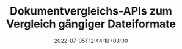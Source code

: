 ---
############################# Static ############################
layout: "product"
date: 2022-07-05T12:44:18+03:00
draft: false

############################# Head ############################
head_title: ".NET- und Java-Dokumentvergleichsbibliothek | Vergleichen Sie Dokumente für Text und Stil"
head_description: "Dokumentvergleichsbibliothek nativ für C#, ASP.NET und Java. Vergleichen Sie Stil und Inhalt auf Unterschiede, um Änderungen zwischen verglichenen Dateien unterstützter Formate zu erkennen."

############################# Header ############################
title: "Dokumentvergleichs-APIs zum Vergleich gängiger Dateiformate"
description: "Entwickeln Sie native .NET- und Java-Apps mit hochgradig konfigurierbaren Vergleichsfunktionen. Vergleichen Sie Dateien, ihren Inhalt und Textstil zwischen ähnlichen Dokumentformaten."

############################# APIs ###############################
apis:
  enable: true

  api:
    # api loop
    - title: "GroupDocs.Comparison High-Code-APIs enthalten"
      link: "/comparison/"
      label: "Alle High-Code-APIs anzeigen"
      api_product:
        # api_product loop
        - link: "/comparison/net/"
          img_alt: "GroupDocs.Comparison for .NET"
          image: "https://www.groupdocs.cloud/templates/groupdocs/images/product-logos/groupdocs-comparison-net.png"
          product: "GroupDocs.Comparison for"
          platform: ".NET"
          content: "Native .NET-API für Windows Forms, ASP.NET, WPF, WCF und andere .NET Framework-basierte Anwendungen."

        # api_product loop
        - link: "/comparison/java/"
          img_alt: "GroupDocs.Comparison for Java"
          image: "https://www.groupdocs.cloud/templates/groupdocs/images/product-logos/groupdocs-comparison-java.png"
          product: "GroupDocs.Comparison for"
          platform: "Java"
          content: "Native Java-API für den Desktop, das Web und andere Java SE- oder EE-basierte Anwendungen."

    # api loop
    - title: "GroupDocs.Comparison Low-Code-APIs enthalten"
      link: "https://products.groupdocs.cloud/comparison"
      label: "Alle Low-Code-APIs anzeigen"
      api_product:
        # api_product loop
        - link: "https://products.groupdocs.cloud/comparison/curl"
          img_alt: "GroupDocs.Comparison Cloud for cURL"
          image: "https://www.groupdocs.cloud/templates/groupdocscloud/images/sdk/272x272/groupdocs_comparison-for-curl.png"
          product: "GroupDocs.Comparison"
          platform: "Cloud for cURL"
          content: "Arbeiten Sie mit der cURL RESTful-Dokumentvergleichs-API, um Word, Excel, PowerPoint und andere gängige Dateiformate zu vergleichen."

        # api_product loop
        - link: "https://products.groupdocs.cloud/comparison/net"
          img_alt: "GroupDocs.Comparison Cloud SDK for .NET"
          image: "https://www.groupdocs.cloud/templates/groupdocscloud/images/sdk/272x272/groupdocs_comparison-for-net.png"
          product: "GroupDocs.Comparison"
          platform: "Cloud SDK for .NET"
          content: "Fügen Sie mithilfe des Cloud SDK für .NET leistungsstarke Dokumentvergleichsfunktionen in .NET-Anwendungen hinzu. Vergleichen Sie DOCX, XLSX, PPTX und mehr."

        # api_product loop
        - link: "https://products.groupdocs.cloud/comparison/java"
          img_alt: "GroupDocs.Comparison Cloud SDK for Java"
          image: "https://www.groupdocs.cloud/templates/groupdocscloud/images/sdk/272x272/groupdocs_comparison-for-java.png"
          product: "GroupDocs.Comparison"
          platform: "Cloud SDK for Java"
          content: "Fügen Sie Ihren Java-Anwendungen mit dem speziell für Java entwickelten Dokumentenvergleichs-SDK Funktionen für den Dokumentvergleich mit hoher Wiedergabetreue hinzu."

    # api loop
    - title: "GroupDocs.Comparison enthält keine Code-Apps"
      link: "https://products.groupdocs.app/comparison"
      label: "Alle No-Code-Apps anzeigen"
      api_product:
        # api_product loop
        - link: "https://products.groupdocs.app/comparison/total"
          img_alt: "GroupDocs.Comparison Total"
          image: "https://www.aspose.cloud/templates/asposeapp/images/products/logo/aspose_comparison-app.png"
          product: "GroupDocs.Comparison"
          platform: "Total"
          content: "Kostenlose App zum Online-Vergleich von Office-Dokumenten."

        # api_product loop
        - link: "https://products.groupdocs.app/comparison/docx"
          img_alt: "GroupDocs.Comparison DOCX"
          image: "https://www.aspose.cloud/templates/groupdocsapp/images/products/logo/groupdocs_words-app.png"
          product: "GroupDocs.Comparison"
          platform: "DOCX"
          content: "Vergleichen Sie DOCX kostenlos online."

        # api_product loop
        - link: "https://products.groupdocs.app/comparison/pdf"
          img_alt: "GroupDocs.Comparison PDF"
          image: "https://www.aspose.cloud/templates/groupdocsapp/images/products/logo/groupdocs_pdf-app.png"
          product: "GroupDocs.Comparison"
          platform: "PDF"
          content: "Vergleichen Sie PDFs online mit der PDF-Vergleichs-Online-App."

############################# Back to top ###############################
back_to_top:
  enable: true
---